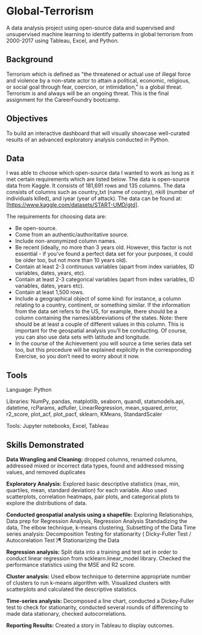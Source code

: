 # Global-Terrorism
A data analysis project using open-source data and supervised and unsupervised machine learning to identify patterns in global terrorism from 2000-2017 using Tableau, Excel, and Python.

## Background 
Terrorism which is defined as "the threatened or actual use of illegal force and violence by a non-state actor to attain a political, economic, religious, or social goal through fear, coercion, or intimidation," is a global threat. Terrorism is and always will be an ongoing threat. This is the final assignment for the CareerFoundry bootcamp. 

## Objectives

To build an interactive dashboard that will visually showcase well-curated results of an advanced exploratory analysis conducted in Python.

## Data 

I was able to choose which open-source data I wanted to work as long as it met certain requirements which are listed below. The data is open-source data from Kaggle. It consists of 181,691 rows and 135 columns. The data consists of columns such as country_txt (name of country), nkill (number of individuals killed), and iyear (year of attack). The data can be found at: [https://www.kaggle.com/datasets/START-UMD/gtd]. 

The requirements for choosing data are: 

- Be open-source.
- Come from an authentic/authoritative source.
- Include non-anonymized column names.
- Be recent (ideally, no more than 3 years old. However, this factor is not essential - if
you’ve found a perfect data set for your purposes, it could be older too, but not more
than 10 years old).
- Contain at least 2-3 continuous variables (apart from index variables, ID variables, dates,
years, etc).
- Contain at least 2-3 categorical variables (apart from index variables, ID variables, dates,
years etc).
- Contain at least 1,500 rows.
- Include a geographical object of some kind: for instance, a column relating to a country,
continent, or something similar. If the information from the data set refers to the US, for
example, there should be a column containing the names/abbreviations of the states.
Note: there should be at least a couple of different values in this column. This is
important for the geospatial analysis you’ll be conducting. Of course, you can also use
data sets with latitude and longitude.
- In the course of the Achievement you will source a time series data set too, but this
procedure will be explained explicitly in the corresponding Exercise, so you don’t need to
worry about it now.


## Tools 

Language: Python

Libraries: NumPy, pandas, matplotlib, seaborn, quandl, statsmodels.api, datetime, rcParams, adfuller, LinearRegression, mean_squared_error, r2_score, plot_acf, plot_pacf, sklearn, KMeans, StandardScaler

Tools: Jupyter notebooks, Excel, Tableau 

## Skills Demonstrated 

**Data Wrangling and Cleaning:** dropped columns, renamed columns, addressed mixed or incorrect data types, found and addressed missing values, and removed duplicates

**Exploratory Analysis:** Explored basic descriptive statistics (max, min, quartiles, mean, standard deviation) for each variable. Also used scatterplots, correlation heatmaps, pair plots, and categorical plots to explore the distributions of data.

**Conducted geospatial analysis using a shapefile:** Exploring Relationships, Data prep for Regression Analysis, Regression Analysis Standadizing the data, The elbow technique, k-means clustering, Subsetting of the Data Time series analysis: Decomposition Testing for stationarity ( Dicky-Fuller Test / Autocorelation Test )¶ Stationarizing the Data

**Regression analysis:** Split data into a training and test set in order to conduct linear regression from scklearn.linear_model library. Checked the performance statistics using the MSE and R2 score. 

**Cluster analysis:** Used elbow technique to determine appropriate number of clusters to run k-means algorithm with. Visualized clusters with scatterplots and calculated the descriptive statistics. 

**Time-series analysis:** Decomposed a line chart, conducted a Dickey-Fuller test to check for stationarity, conducted several rounds of differencing to made data stationary, checked autocorrelations. 

**Reporting Results:** Created a story in Tableau to display outcomes.

